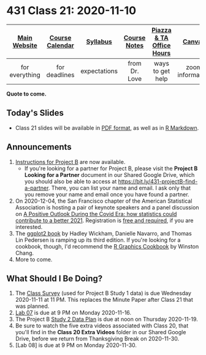 # 431 Class 21: 2020-11-10

[Main Website](https://thomaselove.github.io/431/) | [Course Calendar](https://thomaselove.github.io/431/calendar.html) | [Syllabus](https://thomaselove.github.io/431-2020-syllabus/) | [Course Notes](https://thomaselove.github.io/431-notes/) | [Piazza & TA Office Hours](https://thomaselove.github.io/431/contact.html) | [Canvas](https://canvas.case.edu) | [Data and Code](https://thomaselove.github.io/431/data_index.html)
:-----------: | :--------------: | :----------: | :---------: | :-------------: | :-----------: | :------------:
for everything | for deadlines | expectations | from Dr. Love | ways to get help | zoom information | for downloads

**Quote to come.**

## Today's Slides

- Class 21 slides will be available in [PDF format](https://github.com/THOMASELOVE/431-2020/blob/master/classes/class21/431_class-21-slides_2020.pdf), as well as in [R Markdown](https://github.com/THOMASELOVE/431-2020/blob/master/classes/class21/431_class-21-slides_2020.Rmd).

## Announcements

1. [Instructions for Project B](https://thomaselove.github.io/431-2020-projectB/) are now available.
    - If you're looking for a partner for Project B, please visit the **Project B Looking for a Partner** document in our Shared Google Drive, which you should also be able to access at https://bit.ly/431-projectB-find-a-partner. There, you can list your name and email. I ask only that you remove your name and email once you have found a partner.
2. On 2020-12-04, the San Francisco chapter of the American Statistical Association is hosting a pair of keynote speakers and a panel discussion on [A Positive Outlook During the Covid Era: how statistics could contribute to a better 2021](http://www.sfasa.org/Dec42020mtg.html). Registration is [free and required](https://www.eventbrite.com/e/2020-sfasa-holiday-celebration-tickets-127577564931), if you are interested.
3. The [ggplot2 book](https://ggplot2-book.org/) by Hadley Wickham, Danielle Navarro, and Thomas Lin Pedersen is ramping up its third edition. If you're looking for a cookbook, though, I'd recommend the [R Graphics Cookbook](https://r-graphics.org/) by Winston Chang.
4. More to come. 

## What Should I Be Doing?

1. The [Class Survey](https://thomaselove.github.io/431-2020-projectB/survey1.html) (used for Project B Study 1 data) is due Wednesday 2020-11-11 at 11 PM. This replaces the Minute Paper after Class 21 that was planned.
2. [Lab 07](https://github.com/THOMASELOVE/431-2020/blob/master/labs/README.md) is due at 9 PM on Monday 2020-11-16.
3. The Project B [Study 2 Data Plan](https://thomaselove.github.io/431-2020-projectB/your5.html) is due at noon on Thursday 2020-11-19.
4. Be sure to watch the five extra videos associated with Class 20, that you'll find in the **Class 20 Extra Videos** folder in our Shared Google Drive, before we return from Thanksgiving Break on 2020-11-30.
5. [Lab 08] is due at 9 PM on Monday 2020-11-30.
